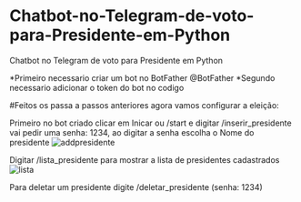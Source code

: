 # Chatbot-no-Telegram-de-voto-para-Presidente-em-Python
Chatbot no Telegram de voto para Presidente em Python

*Primeiro necessario criar um bot no BotFather @BotFather
*Segundo necessario adicionar o token do bot no codigo

#Feitos os passa a passos anteriores agora vamos configurar a eleição:

Primeiro no bot criado clicar em Inicar ou /start e digitar /inserir_presidente
vai pedir uma senha: 1234, ao digitar a senha escolha o Nome do presidente
![addpresidente](https://github.com/user-attachments/assets/9d8402e9-6da0-4206-bca3-c3d493d5ecb4)

Digitar /lista_presidente para mostrar a lista de presidentes cadastrados
![lista](https://github.com/user-attachments/assets/01b8e4be-4b7a-443a-8698-11935cfb365c)

Para deletar um presidente digite /deletar_presidente  (senha: 1234)


